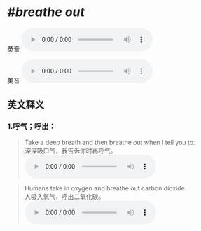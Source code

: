 # ***\#breathe out*** 
英音
<audio src="./media/breathe out1_AAC.aac" controls="controls"></audio>

美音
<audio src="./media/breathe out2_AAC.aac" controls="controls"></audio>



  

英文释义
---
### 1.**呼气；呼出：**  

 > Take a deep breath and then breathe out when I tell you to.  
 > 深深吸口气，我告诉你时再呼气。    
<audio src="./media/Breathe-102_AAC.aac" controls="controls"></audio>

 > Humans take in oxygen and breathe out carbon dioxide.   
 > 人吸入氧气，呼出二氧化碳。    
<audio src="./media/5-breathe.aac" controls="controls"></audio>



